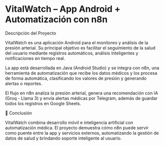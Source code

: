 # VitalWatch – App Android + Automatización con n8n

Descripción del Proyecto

VitalWatch es una aplicación Android para el monitoreo y análisis de la presión arterial.
Su principal objetivo es facilitar el seguimiento de la salud del usuario mediante registros automáticos, análisis inteligentes y notificaciones en tiempo real.

La app está desarrollada en Java (Android Studio) y se integra con n8n, una herramienta de automatización que recibe los datos médicos y los procesa de forma automática, clasificando los valores de presión y generando alertas o reportes.

El flujo en n8n analiza la presión arterial, genera una recomendación con IA (Groq - Llama 3) y envía alertas médicas por Telegram, además de guardar todos los registros en Google Sheets.


🧩 Conclusión

VitalWatch combina desarrollo móvil e inteligencia artificial con automatización médica.
El proyecto demuestra cómo n8n puede servir como puente entre la app y servicios externos, automatizando la gestión de datos de salud y brindando soporte inteligente al usuario.
